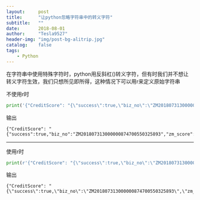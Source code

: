 ```yaml
---
layout:     post
title:      "让python忽略字符串中的转义字符"
subtitle:   ""
date:       2018-08-01
author:     "Tesla9527"
header-img: "img/post-bg-alitrip.jpg"
catalog:    false
tags:
    - Python    
---
```


在字符串中使用特殊字符时，python用反斜杠(\)转义字符，但有时我们并不想让转义字符生效，我们只想所见即所得，这种情况下可以用r来定义原始字符串

不使用r时
```python
print('{"CreditScore": "{\"success\":true,\"biz_no\":\"ZM201807313000000874700550325893\",\"zm_score\":\"577\"}"}')
```

输出
```
{"CreditScore": "{"success":true,"biz_no":"ZM201807313000000874700550325893","zm_score":"577"}"}
```

---

使用r时
```python
print(r'{"CreditScore": "{\"success\":true,\"biz_no\":\"ZM201807313000000874700550325893\",\"zm_score\":\"577\"}"}')
```

输出
```
{"CreditScore": "{\"success\":true,\"biz_no\":\"ZM201807313000000874700550325893\",\"zm_score\":\"577\"}"}
```